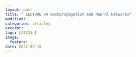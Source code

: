 ```yaml
---
layout: post
title: " LECTURE 04 Backpropagation and Neural Networks"
modified:
categories: articles
excerpt:
tags: [CS231n]
image:
  feature:
date: 2022-08-18
---
```


